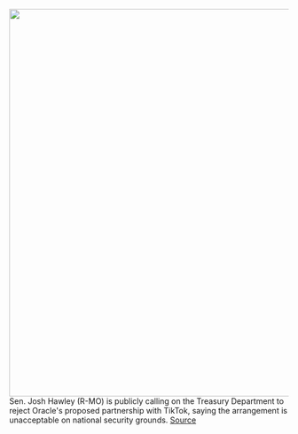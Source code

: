 <img src='https://cdn.vox-cdn.com/thumbor/G0uDkFhbXQtWG3hwpkJY78dovDE=/0x0:3000x1851/1200x800/filters:focal(1260x686:1740x1166)/cdn.vox-cdn.com/uploads/chorus_image/image/67405677/lvogel_190315_3304_3891.0.jpg' width='700px' /><br/>
Sen. Josh Hawley (R-MO) is publicly calling on the Treasury Department to reject Oracle's proposed partnership with TikTok, saying the arrangement is unacceptable on national security grounds.
<a href='https://www.theverge.com/2020/9/14/21437034/oracle-tiktok-deal-hawley-mnuchin-cfius-approval-trump'> Source <a/>